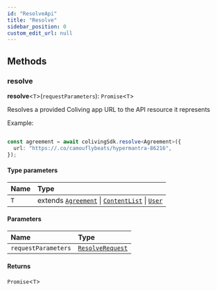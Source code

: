 ```yaml
---
id: "ResolveApi"
title: "Resolve"
sidebar_position: 0
custom_edit_url: null
---
```


## Methods

### resolve

**resolve**<`T`\>(`requestParameters`): `Promise`<`T`\>

Resolves a provided Coliving app URL to the API resource it represents

Example:

```typescript

const agreement = await colivingSdk.resolve<Agreement>({
  url: "https://.co/camouflybeats/hypermantra-86216",
});

```

#### Type parameters

| Name | Type |
| :------ | :------ |
| `T` | extends [`Agreement`](../interfaces/Agreement.md) \| [`ContentList`](../interfaces/ContentList.md) \| [`User`](../interfaces/User.md) |

#### Parameters

| Name | Type |
| :------ | :------ |
| `requestParameters` | [`ResolveRequest`](../interfaces/ResolveRequest.md) |

#### Returns

`Promise`<`T`\>
